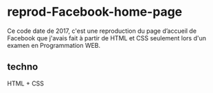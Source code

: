 # reprod-Facebook-home-page
Ce code date de  2017, c'est une reproduction du page d’accueil de Facebook que j'avais fait à partir de HTML et CSS seulement lors d'un examen en Programmation WEB.

## techno
HTML + CSS

